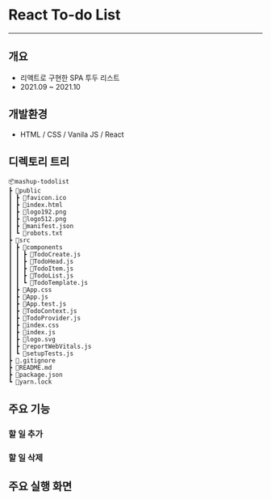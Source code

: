 # React To-do List
-----

## 개요
- 리액트로 구현한 SPA 투두 리스트
- 2021.09 ~ 2021.10

## 개발환경
- HTML / CSS / Vanila JS / React

## 디렉토리 트리
```
📦mashup-todolist
┣ 📂public
┃ ┣ 📜favicon.ico
┃ ┣ 📜index.html
┃ ┣ 📜logo192.png
┃ ┣ 📜logo512.png
┃ ┣ 📜manifest.json
┃ ┗ 📜robots.txt
┣ 📂src
┃ ┣ 📂components
┃ ┃ ┣ 📜TodoCreate.js
┃ ┃ ┣ 📜TodoHead.js
┃ ┃ ┣ 📜TodoItem.js
┃ ┃ ┣ 📜TodoList.js
┃ ┃ ┗ 📜TodoTemplate.js
┃ ┣ 📜App.css
┃ ┣ 📜App.js
┃ ┣ 📜App.test.js
┃ ┣ 📜TodoContext.js
┃ ┣ 📜TodoProvider.js
┃ ┣ 📜index.css
┃ ┣ 📜index.js
┃ ┣ 📜logo.svg
┃ ┣ 📜reportWebVitals.js
┃ ┗ 📜setupTests.js
┣ 📜.gitignore
┣ 📜README.md
┣ 📜package.json
┗ 📜yarn.lock
```

## 주요 기능
### 할 일 추가

### 할 일 삭제

## 주요 실행 화면

